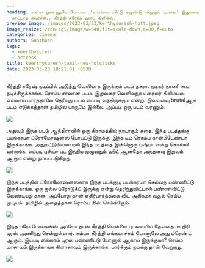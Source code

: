 ```yaml
---
heading: உள்ள ஒண்ணுமே போடல..!உடம்பை விட்டு கழுண்டு விழுகும் புடவை! இதுவரை
  காட்டாத கவர்ச்சி.. கீர்த்தி சுரேஷ் ஹாட் கிளிக்ஸ்.
preview_image: /images/2023/03/23/kerthysuresh-hott.jpeg
image_resize: /cdn-cgi/image/w=640,fit=scale-down,q=80,f=auto
categories: cinema
authors: Santhosh
tags:
  - keerthysuresh
  - actress
title: keerthysuresh-tamil-new-hotclicks
date: 2023-03-23 18:21:01 +0530
---
```

கீர்த்தி சுரேஷ் நடிப்பில் அடுத்து வெளியாக இருக்கும் படம் தசரா. நடிகர் நாணி கூட நடிச்சிருக்காங்க. ரொம்ப ராவான படம். இதுவரை வெளிவந்த ட்ரைலர் கிலிம்ப்ஸ் எல்லாம் பார்த்தாலே தெரியுது படம் எப்படி வந்திருக்கும் என்று. இவ்வளவு brutalஆக படம் எடுக்கத்தான் தமிழில் யாருமே இல்லை. அப்படி ஒரு படம் வரணும்.



![](/images/2023/03/23/keerthysuresh-tamil-new-hotclicks.jpeg)

அதுவும் இந்த படம் ஆந்திராவில் ஒரு கிராமத்தில் நாடாகும் கதை. இந்த படத்துக்கு பயங்கரமா ப்ரோமோஷன்ஸ் போய்ட்டு இருக்கு. இந்த டீம் ரொம்ப கான்பிடேண்டா இருக்காங்க. அதுமட்டுமில்லாமல் இந்த படத்தை இன்னொரு புஷ்பா என்று சொல்லி வர்றாங்க. எப்படி புஸ்பா பட இந்திய முழுவதும் ஹிட் ஆனதோ அந்தளவு இதுவும் ஆகும் என்று நம்பப்படுகிறது. 



![](/images/2023/03/23/keerthysuresh-tamil-new-hotclicks2.jpeg)

இந்த படத்தின் ப்ரோமோஷன்ஸ்காக இந்த படக்குழு பயங்கரமா செல்வது பண்ணிட்டு இருக்காங்க. ஒரு நல்ல ப்ரோடுக்ட் இருக்கு என்று தெரிந்துவிட்டால் பண்ணிவிட்டு வேண்டியது தான. அப்போது தான் எதிர்பார்த்ததை விட அதிகமா வசூல் செய்ய முடியும். தமிழில் அதைத்தான் ரொம்ப மிஸ் செய்கிறோம்.  

![](/images/2023/03/23/keerthysuresh-tamil-new-hotclickss.jpeg)

இந்த ப்ரோமோஷன்ஸ் அப்போ தான் கீர்த்தி வெள்ளை புடவையில் தேவதை மாதிரி டிரஸ் அணிந்து சென்றுள்ளார். சும்மா கீர்த்தி எங்கயாச்சும் போனாலே அது ட்ரெண்ட் ஆகும். இப்படி எல்லாம் டிரஸ் பண்ணிட்டு போனால் ஆகாம இருக்குமா? செம்ம மாசாவும் இருக்காங்க கிளாசாவும் இருக்காங்க. பார்க்கும் நமக்கு தான் வேற்குது. 

![](/images/2023/03/23/keerthysuresh-tamil-new-hotclickss.jpeg)